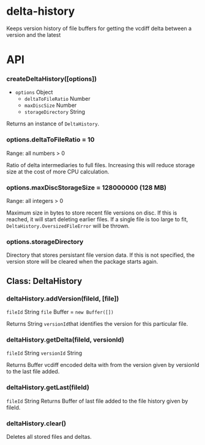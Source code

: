 # delta-history
Keeps version history of file buffers for getting the vcdiff delta between a version and the latest

# API
### createDeltaHistory([options])
* `options` Object
  * `deltaToFileRatio` Number
  * `maxDiscSize` Number
  * `storageDirectory` String
 
Returns an instance of `DeltaHistory`.

### options.deltaToFileRatio = 10
Range: all numbers > 0

Ratio of delta intermediaries to full files. Increasing this will reduce storage size at the cost of more CPU calculation.

### options.maxDiscStorageSize = 128000000 (128 MB)
Range: all integers > 0

Maximum size in bytes to store recent file versions on disc. If this is reached, it will start deleting earlier files. If a single file is too large to fit,  `DeltaHistory.OversizedFileError` will be thrown.

### options.storageDirectory
Directory that stores persistant file version data. If this is not specified, the version store will be cleared when the package starts again.

## Class: DeltaHistory
### deltaHistory.addVersion(fileId, [file])
`fileId` String
`file` Buffer = `new Buffer([])`

Returns String `versionId`that identifies the version for this particular file.

### deltaHistory.getDelta(fileId, versionId)
`fileId` String
`versionId` String

Returns Buffer vcdiff encoded delta with from the version given by versionId to the last file added.

### deltaHistory.getLast(fileId)
`fileId` String
Returns Buffer of last file added to the file history given by fileId.

### deltaHistory.clear()
Deletes all stored files and deltas.
